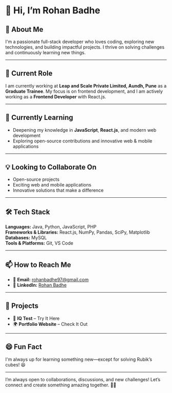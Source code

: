 # 👋 Hi, I’m Rohan Badhe

## 🚀 About Me
I'm a passionate full-stack developer who loves coding, exploring new technologies, and building impactful projects. I thrive on solving challenges and continuously learning new things.

---

## 💼 Current Role

I am currently working at **Leap and Scale Private Limited, Aundh, Pune** as a **Graduate Trainee**. My focus is on frontend development, and I am actively working as a **Frontend Developer** with React.js.

---

## 🌱 Currently Learning

- Deepening my knowledge in **JavaScript**, **React.js**, and modern web development
- Exploring open-source contributions and innovative web & mobile applications

---

## 💡 Looking to Collaborate On

- Open-source projects
- Exciting web and mobile applications
- Innovative solutions that make a difference

---

## 🛠 Tech Stack

**Languages:** Java, Python, JavaScript, PHP  
**Frameworks & Libraries:** React.js, NumPy, Pandas, SciPy, Matplotlib  
**Databases:** MySQL  
**Tools & Platforms:** Git, VS Code

---

## 📫 How to Reach Me

- 📧 **Email:** rohanbadhe97@gmail.com  
- 💼 **LinkedIn:** [Rohan Badhe](https://www.linkedin.com/in/rohan-badhe)

---

## 🌟 Projects

- 🚀 **IQ Test** – Try It Here
- 🌍 **Portfolio Website** – Check It Out

---

## 😄 Fun Fact

I'm always up for learning something new—except for solving Rubik’s cubes! 😆

---

I’m always open to collaborations, discussions, and new challenges! Let’s connect and create something amazing together. 🚀✨
